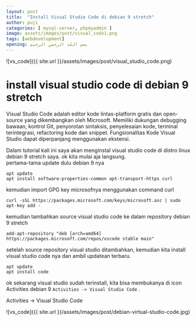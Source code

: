 ```yaml
---
layout: post
title:  "Install Visual Studio Code di debian 9 stretch"
author: puji
categories: [ mysql-server, phpmyadmin ]
image: assets/images/post/visual_code1.png
tags: [webdevelopment]
opening: بسم الله الرحمن الرحيم
---  
```

![vs_code]({{ site.url }}/assets/images/post/visual_studio_code.png)  

# install visual studio code di debian 9 stretch  

Visual Studio Code adalah editor kode lintas-platform gratis dan open-source yang dikembangkan oleh Microsoft. Memiliki dukungan debugging bawaan, kontrol Git, penyorotan sintaksis, penyelesaian kode, terminal terintegrasi, refactoring kode dan snippet. Fungsionalitas Kode Visual Studio dapat diperpanjang menggunakan ekstensi.

Dalam tutorial kali ini saya akan menginstal visual studio code di distro linux debian 9 stretch saya. ok kita mulai aja langsung.  
pertama-tama update dulu debian 9 nya  

```
apt update
apt install software-properties-common apt-transport-https curl
```  
kemudian import GPG key microsofnya menggunakan command curl  

```
curl -sSL https://packages.microsoft.com/keys/microsoft.asc | sudo apt-key add -
```
kemudian tambahkan source visual studio code ke dalam repository debian 9 stretch  
```
add-apt-repository "deb [arch=amd64] https://packages.microsoft.com/repos/vscode stable main"
```  
setelah source repository visual studio ditambahkan, kemudian kita install visual studio code nya dan ambil updatean terbaru.  
```
apt update
apt install code
```  
ok sekarang visual studio sudah terinstall, kita bisa membukanya di icon Activities debian 9 ```Activities -> Visual Studio Code``` .  

Activities -> Visual Studio Code

![vs_code]({{ site.url }}/assets/images/post/debian-virtual-studio-code.jpg)  
